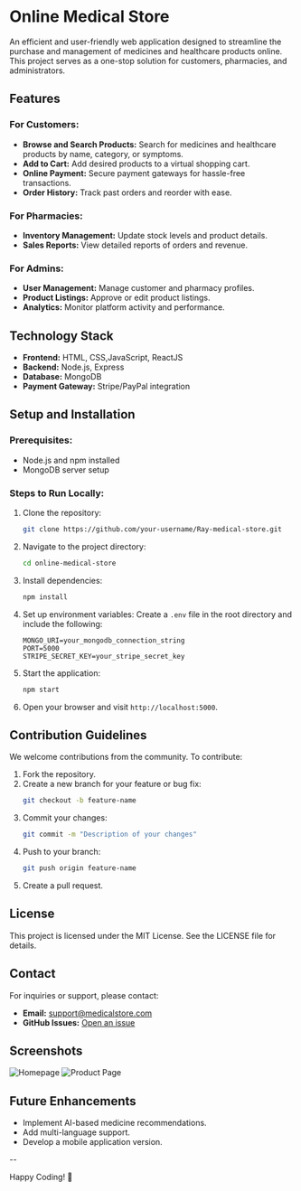 # Online Medical Store  
 
An efficient and user-friendly web application designed to streamline the purchase and management of medicines and healthcare products online. This project serves as a one-stop solution for customers, pharmacies, and administrators.

## Features

### For Customers:
- **Browse and Search Products:** Search for medicines and healthcare products by name, category, or symptoms.
- **Add to Cart:** Add desired products to a virtual shopping cart.
- **Online Payment:** Secure payment gateways for hassle-free transactions.
- **Order History:** Track past orders and reorder with ease.

### For Pharmacies:
- **Inventory Management:** Update stock levels and product details.
- **Sales Reports:** View detailed reports of orders and revenue.

### For Admins:
- **User Management:** Manage customer and pharmacy profiles.
- **Product Listings:** Approve or edit product listings.
- **Analytics:** Monitor platform activity and performance.

## Technology Stack

- **Frontend:** HTML, CSS,JavaScript, ReactJS
- **Backend:** Node.js, Express
- **Database:** MongoDB
- **Payment Gateway:** Stripe/PayPal integration

## Setup and Installation

### Prerequisites:
- Node.js and npm installed
- MongoDB server setup

### Steps to Run Locally:
1. Clone the repository:
   ```bash
   git clone https://github.com/your-username/Ray-medical-store.git
   ```

2. Navigate to the project directory:
   ```bash
   cd online-medical-store
   ```

3. Install dependencies:
   ```bash
   npm install
   ```

4. Set up environment variables:
   Create a `.env` file in the root directory and include the following:
   ```env
   MONGO_URI=your_mongodb_connection_string
   PORT=5000
   STRIPE_SECRET_KEY=your_stripe_secret_key
   ```

5. Start the application:
   ```bash
   npm start
   ```

6. Open your browser and visit `http://localhost:5000`.

## Contribution Guidelines

We welcome contributions from the community. To contribute:
1. Fork the repository.
2. Create a new branch for your feature or bug fix:
   ```bash
   git checkout -b feature-name
   ```
3. Commit your changes:
   ```bash
   git commit -m "Description of your changes"
   ```
4. Push to your branch:
   ```bash
   git push origin feature-name
   ```
5. Create a pull request.

## License

This project is licensed under the MIT License. See the LICENSE file for details.

## Contact

For inquiries or support, please contact:
- **Email:** support@medicalstore.com
- **GitHub Issues:** [Open an issue](https://github.com/your-username/online-medical-store/issues)

## Screenshots

![Homepage](./screenshots/homepage.png)
![Product Page](./screenshots/product-page.png)

## Future Enhancements

- Implement AI-based medicine recommendations.
- Add multi-language support.
- Develop a mobile application version.

--

Happy Coding! 🚀
